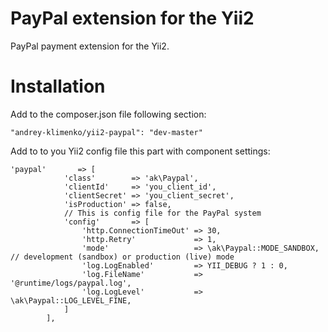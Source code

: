 PayPal extension for the Yii2
===========

PayPal payment extension for the Yii2.

Installation
====

Add to the composer.json file following section:

```
"andrey-klimenko/yii2-paypal": "dev-master"
```

Add to to you Yii2 config file this part with component settings:

```
'paypal'       => [
            'class'        => 'ak\Paypal',
            'clientId'     => 'you_client_id',
            'clientSecret' => 'you_client_secret',
            'isProduction' => false,
            // This is config file for the PayPal system
            'config'       => [
                'http.ConnectionTimeOut' => 30,
                'http.Retry'             => 1,
                'mode'                   => \ak\Paypal::MODE_SANDBOX, // development (sandbox) or production (live) mode
                'log.LogEnabled'         => YII_DEBUG ? 1 : 0,
                'log.FileName'           => '@runtime/logs/paypal.log',
                'log.LogLevel'           => \ak\Paypal::LOG_LEVEL_FINE,
            ]
        ],
```
